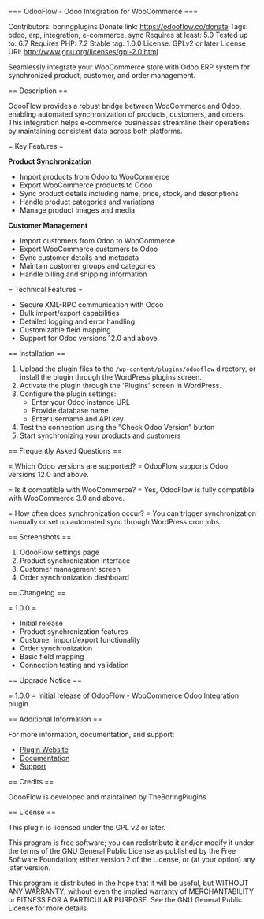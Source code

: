 === OdooFlow - Odoo Integration for WooCommerce ===


Contributors: boringplugins
Donate link: https://odooflow.co/donate
Tags: odoo, erp, integration, e-commerce, sync
Requires at least: 5.0
Tested up to: 6.7
Requires PHP: 7.2
Stable tag: 1.0.0
License: GPLv2 or later
License URI: http://www.gnu.org/licenses/gpl-2.0.html

Seamlessly integrate your WooCommerce store with Odoo ERP system for synchronized product, customer, and order management.

== Description ==

OdooFlow provides a robust bridge between WooCommerce and Odoo, enabling automated synchronization of products, customers, and orders. This integration helps e-commerce businesses streamline their operations by maintaining consistent data across both platforms.

= Key Features =

**Product Synchronization**
* Import products from Odoo to WooCommerce
* Export WooCommerce products to Odoo
* Sync product details including name, price, stock, and descriptions
* Handle product categories and variations
* Manage product images and media

**Customer Management**
* Import customers from Odoo to WooCommerce
* Export WooCommerce customers to Odoo
* Sync customer details and metadata
* Maintain customer groups and categories
* Handle billing and shipping information



= Technical Features =
* Secure XML-RPC communication with Odoo
* Bulk import/export capabilities
* Detailed logging and error handling
* Customizable field mapping
* Support for Odoo versions 12.0 and above

== Installation ==

1. Upload the plugin files to the `/wp-content/plugins/odooflow` directory, or install the plugin through the WordPress plugins screen.
2. Activate the plugin through the 'Plugins' screen in WordPress.
3. Configure the plugin settings:
   * Enter your Odoo instance URL
   * Provide database name
   * Enter username and API key
4. Test the connection using the "Check Odoo Version" button
5. Start synchronizing your products and customers

== Frequently Asked Questions ==

= Which Odoo versions are supported? =
OdooFlow supports Odoo versions 12.0 and above.

= Is it compatible with WooCommerce? =
Yes, OdooFlow is fully compatible with WooCommerce 3.0 and above.

= How often does synchronization occur? =
You can trigger synchronization manually or set up automated sync through WordPress cron jobs.

== Screenshots ==

1. OdooFlow settings page
2. Product synchronization interface
3. Customer management screen
4. Order synchronization dashboard

== Changelog ==

= 1.0.0 =
* Initial release
* Product synchronization features
* Customer import/export functionality
* Order synchronization
* Basic field mapping
* Connection testing and validation

== Upgrade Notice ==

= 1.0.0 =
Initial release of OdooFlow - WooCommerce Odoo Integration plugin.

== Additional Information ==

For more information, documentation, and support:

* [Plugin Website](https://odooflow.co)
* [Documentation](https://odooflow.co/docs)
* [Support](https://odooflow.co/support)

== Credits ==

OdooFlow is developed and maintained by TheBoringPlugins.

== License ==

This plugin is licensed under the GPL v2 or later.

This program is free software; you can redistribute it and/or modify
it under the terms of the GNU General Public License as published by
the Free Software Foundation; either version 2 of the License, or
(at your option) any later version.

This program is distributed in the hope that it will be useful,
but WITHOUT ANY WARRANTY; without even the implied warranty of
MERCHANTABILITY or FITNESS FOR A PARTICULAR PURPOSE. See the
GNU General Public License for more details.
